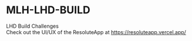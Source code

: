 # MLH-LHD-BUILD
LHD Build Challenges <br>
Check out the UI/UX of the ResoluteApp at https://resoluteapp.vercel.app/
